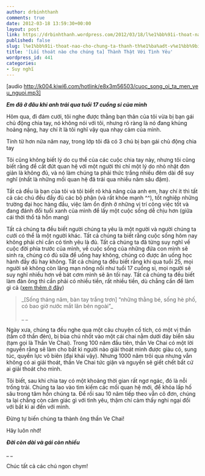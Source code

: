 ```yaml
---
author: drbinhthanh
comments: true
date: 2012-03-18 13:59:30+00:00
layout: post
link: https://drbinhthanh.wordpress.com/2012/03/18/l%e1%bb%91i-thoat-nao-cho-chung-ta-thanh-th%e1%ba%adt-v%e1%bb%9bi-tinh-yeu/
published: false
slug: l%e1%bb%91i-thoat-nao-cho-chung-ta-thanh-th%e1%ba%adt-v%e1%bb%9bi-tinh-yeu
title: '[Lối thoát nào cho chúng ta] Thành Thật Với Tình Yêu'
wordpress_id: 441
categories:
- Suy nghĩ
---
```


[audio http://k004.kiwi6.com/hotlink/e8x3m56503/cuoc_song_oi_ta_men_yeu_nguoi.mp3]




**_Em đã ở đâu khi anh trải qua tuổi 17 cuồng si của mình_**


Hôm qua, đi đám cưới, tôi nghe được thằng bạn thân của tôi vừa bị bạn gái chủ động chia tay, nó không nói với tôi, nhưng rõ ràng là nó đang khủng hoảng nặng, hay chí ít là tôi nghĩ vậy qua nhạy cảm của mình.

Tính từ hơn nửa năm nay, trong lớp tôi đã có 3 chú bị bạn gái chủ động chia tay<!-- more -->

Tôi cũng không biết lý do cụ thể của các cuộc chia tay này, nhưng tôi cũng biết rằng để cắt đứt quan hệ với một người thì chỉ một lý do nhỏ nhặt đơn giản là không đủ, và nó làm chúng ta phải thức trắng nhiều đêm dài để suy nghĩ (nhất là những mối quan hệ đã trải qua nhiều năm sâu đậm).

Tất cả đều là bạn của tôi và tôi biết rõ khả năng của anh em, hay chí ít thì tất cả các chú đều đầy đủ các bộ phận (và rất khỏe mạnh ^^), tốt nghiệp những trường đại học hàng đầu, việc làm ổn định ở những vị trí công việc tốt và đang đánh đổi tuổi xanh của mình để lấy một cuộc sống dễ chịu hơn (giữa cái thời thổ tả hỗn mang)

Tất cả chúng ta đều biết người chúng ta yêu là một người và người chúng ta cưới có thể là một người khác. Tất cả chúng ta biết rằng cuộc sống hôm nay không phải chỉ cần có tình yêu là đủ. Tất cả chúng ta đã từng suy nghĩ về cuộc đời phía trước của mình, về cuộc sống của những đứa con mình sẽ sinh ra, chúng có đủ sữa để uống hay không, chúng có được ăn uống học hành đầy đủ hay không. Tất cả chúng ta đều biết rằng khi qua tuổi 25, mọi người sẽ không còn lãng mạn nông nổi như tuổi 17 cuồng si, mọi người sẽ suy nghĩ nhiều hơn về bát cơm mình sẽ ăn tối nay. Tất cả chúng ta đều biết làm đàn ông thì cần phải có nhiều tiền, rất nhiều tiền, dù chẳng cần để làm gì cả ([xem thêm ở đây](http://trangha.wordpress.com/2011/10/05/dan-ong-can-tien/))


<blockquote>_[Sống tháng năm, bàn tay trắng trơn] “những thằng bé, sống hè phố, có bao giờ nước mắt lăn bên ngoài”_

_ _</blockquote>


Ngày xưa, chúng ta đều nghe qua một câu chuyện cổ tích, có một vị thần (tầm cỡ thần đèn), bị bùa chú nhốt vào một cái chai nằm dưới đáy biển sâu (tạm gọi là Thần Ve Chai). Trong 100 năm đầu tiên, thần Ve Chai có một lời nguyền rằng sẽ làm cho bất kì người nào giải thoát mình được giàu có, sung túc, quyền lực vô biên (đại khái vậy). Nhưng 1000 năm trôi qua nhưng vẫn không có ai giải thoát, thần Ve Chai tức giận và nguyền sẽ giết chết bất cứ ai giải thoát cho mình.

Tôi biết, sau khi chia tay có một khoảng thời gian rất ngơ ngác, đó là nỗi trống trải. Chúng ta lao vào tìm kiếm các mối quan hệ mới, để khỏa lấp hố sâu trong tâm hồn chúng ta. Để rồi sau 10 năm tiếp theo vẫn cô đơn, chúng ta lại chẳng còn cảm giác gì với tình yêu, thậm chí cảm thấy nghi ngại đối với bất kì ai đến với mình.

Đừng tự biến chúng ta thành ông thần Ve Chai!

Hãy luôn nhớ!

**_Đời còn dài và gái còn nhiều_**

_ _

Chúc tất cả các chú ngon chym!
